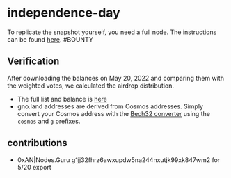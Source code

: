 # independence-day

To replicate the snapshot yourself, you need a full node.
The instructions can be found [here](./snapshot/cosmoshub_snapshot.md). #BOUNTY

## Verification

After downloading the balances on May 20, 2022 and comparing them with the weighted votes, we calculated the airdrop distribution.
- The full list and balance is [here](https://github.com/gnolang/independence-day/tree/main/mkgenesis/balances.txt.zip)
- gno.land addresses are derived from Cosmos addresses. Simply convert your Cosmos address with the [Bech32 converter](https://www.bech32converter.com/) using the `cosmos` and `g` prefixes.

## contributions

* 0xAN|Nodes.Guru g1jj32fhrz6awxupdw5na244nxutjk99xk847wm2 for 5/20 export
